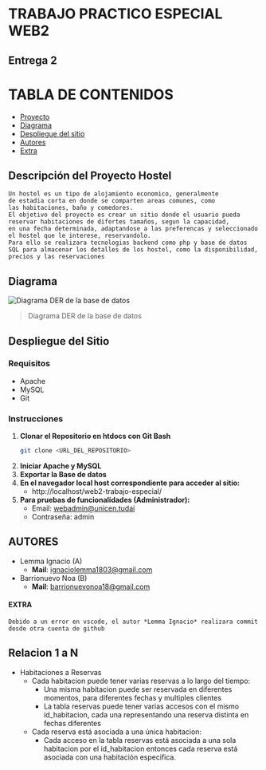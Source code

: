 # TRABAJO PRACTICO ESPECIAL WEB2
## Entrega 2

# TABLA DE CONTENIDOS
 - [Proyecto](#descripción-del-proyecto-hostel)
 - [Diagrama](#diagrama)
 - [Despliegue del sitio](#despliegue-del-sitio)
 - [Autores](#autores)
 - [Extra](#extra)

## Descripción del Proyecto Hostel

    Un hostel es un tipo de alojamiento economico, generalmente
    de estadia corta en donde se comparten areas comunes, como
    las habitaciones, baño y comedores.
    El objetivo del proyecto es crear un sitio donde el usuario pueda
    reservar habitaciones de difertes tamaños, segun la capacidad,
    en una fecha determinada, adaptandose a las preferencas y seleccionado
    el hostel que le interese, reservandolo.
    Para ello se realizara tecnologias backend como php y base de datos
    SQL para almacenar los detalles de los hostel, como la disponibilidad,
    precios y las reservaciones

## Diagrama

![Diagrama DER de la base de datos](./public/img/DER/diagrama_entrega2.png)

> Diagrama DER de la base de datos

## Despliegue del Sitio
### Requisitos
- Apache
- MySQL
- Git
### Instrucciones
1. **Clonar el Repositorio en htdocs con Git Bash**
    ```bash
   git clone <URL_DEL_REPOSITORIO>
2. **Iniciar Apache y MySQL**
3. **Exportar la Base de datos**
4. **En el navegador local host correspondiente para acceder al sitio:**
     - http://localhost/web2-trabajo-especial/
5. **Para pruebas de funcionalidades (Administrador):**
     - Email: webadmin@unicen.tudai
     - Contraseña: admin



## AUTORES

- Lemma Ignacio (A)
    - **Mail**: ignaciolemma1803@gmail.com
- Barrionuevo Noa (B)
    - **Mail**: barrionuevonoa18@gmail.com


#### EXTRA
    
    Debido a un error en vscode, el autor *Lemma Ignacio* realizara commit desde otra cuenta de github

## Relacion 1 a N

- Habitaciones a Reservas
    - Cada habitacion puede tener varias reservas a lo largo del tiempo:
        - Una misma habitacion puede ser reservada en diferentes momentos, para diferentes fechas y multiples clientes
        - La tabla reservas puede tener varias accesos con el mismo id_habitacion, cada una representando una reserva distinta en fechas diferentes
    - Cada reserva está asociada a una única habitacion:
        - Cada acceso en la tabla reservas está asociada a una sola habitacion por el id_habitacion entonces cada reserva está asociada con una  habitación especifica.